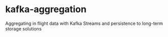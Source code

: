 # kafka-aggregation
Aggregating in flight data with Kafka Streams and persistence to long-term storage solutions
